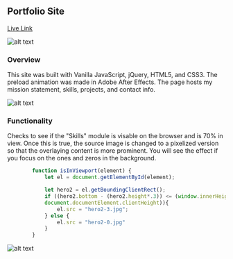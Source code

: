 ## Portfolio Site

[Live Link](https://rokylebrown.github.io/)

![alt text](https://ballup-dev.s3-us-west-1.amazonaws.com/Screen+Shot+2020-08-26+at+9.58.58+AM.png "ScreenShot1")

### Overview

This site was built with Vanilla JavaScript, jQuery, HTML5, and CSS3. The preload animation was made in Adobe After Effects. The page hosts my mission statement, skills, projects, and contact info. 

![alt text](https://ballup-dev.s3-us-west-1.amazonaws.com/Screen+Shot+2020-08-28+at+3.37.41+AM.png "ScreenShot2")

### Functionality

Checks to see if the "Skills" module is visable on the browser and is 70% in view. Once this is true, the source image is changed to a pixelized version so that the overlaying content is more prominent. You will see the effect if you focus on the ones and zeros in the background. 

```javascript
        function isInViewport(element) {
            let el = document.getElementById(element);

            let hero2 = el.getBoundingClientRect();
            if ((hero2.bottom - (hero2.height*.3)) <= (window.innerHeight || 
            document.documentElement.clientHeight)){
                el.src = "hero2-3.jpg";
            } else {
                el.src = "hero2-0.jpg"
            }
        }
```

![alt text](https://ballup-dev.s3-us-west-1.amazonaws.com/Screen+Shot+2020-08-28+at+3.38.20+AM.png "ScreenShot3")
